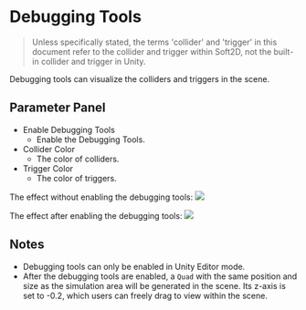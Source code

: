 # Debugging Tools
> Unless specifically stated, the terms 'collider' and 'trigger' in this document refer to the collider and trigger within Soft2D, not the built-in collider and trigger in Unity.

Debugging tools can visualize the colliders and triggers in the scene.


## Parameter Panel
- Enable Debugging Tools
  - Enable the Debugging Tools.
- Collider Color
  - The color of colliders.
- Trigger Color
  - The color of triggers.


The effect without enabling the debugging tools:
![](../images/disable_debugging_tools.png)

The effect after enabling the debugging tools:
![](../images/enable_debugging_tools.png)

## Notes
- Debugging tools can only be enabled in Unity Editor mode.
- After the debugging tools are enabled, a `Quad` with the same position and size as the simulation area will be generated in the scene. Its z-axis is set to -0.2, which users can freely drag to view within the scene.